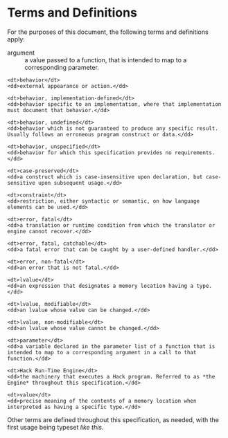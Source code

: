 # Terms and Definitions
For the purposes of this document, the following terms and definitions
apply:

<dl>
    <dt>argument</dt>
    <dd>a value passed to a function, that is intended to map to a corresponding parameter.</dd>

    <dt>behavior</dt>
    <dd>external appearance or action.</dd>

    <dt>behavior, implementation-defined</dt>
    <dd>behavior specific to an implementation, where that implementation must document that behavior.</dd>

    <dt>behavior, undefined</dt>
    <dd>behavior which is not guaranteed to produce any specific result. Usually follows an erroneous program construct or data.</dd>

    <dt>behavior, unspecified</dt>
    <dd>behavior for which this specification provides no requirements.</dd>

    <dt>case-preserved</dt>
    <dd>a construct which is case-insensitive upon declaration, but case-sensitive upon subsequent usage.</dd>

    <dt>constraint</dt>
    <dd>restriction, either syntactic or semantic, on how language elements can be used.</dd>

    <dt>error, fatal</dt>
    <dd>a translation or runtime condition from which the translator or engine cannot recover.</dd>

    <dt>error, fatal, catchable</dt>
    <dd>a fatal error that can be caught by a user-defined handler.</dd>

    <dt>error, non-fatal</dt>
    <dd>an error that is not fatal.</dd>

    <dt>lvalue</dt>
    <dd>an expression that designates a memory location having a type.</dd>

    <dt>lvalue, modifiable</dt>
    <dd>an lvalue whose value can be changed.</dd>

    <dt>lvalue, non-modifiable</dt>
    <dd>an lvalue whose value cannot be changed.</dd>

    <dt>parameter</dt>
    <dd>a variable declared in the parameter list of a function that is intended to map to a corresponding argument in a call to that function.</dd>

    <dt>Hack Run-Time Engine</dt>
    <dd>the machinery that executes a Hack program. Referred to as *the Engine* throughout this specification.</dd>

    <dt>value</dt>
    <dd>precise meaning of the contents of a memory location when interpreted as having a specific type.</dd>
</dl>

Other terms are defined throughout this specification, as needed, with
the first usage being typeset *like this*.


